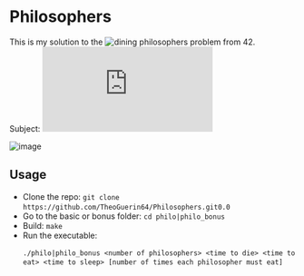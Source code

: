 # Philosophers
This is my solution to the ![dining philosophers problem](https://en.wikipedia.org/wiki/Dining_philosophers_problem) from 42.<br/>
Subject: ![en.subject.pdf](https://github.com/TheoGuerin64/Philosophers/blob/main/en.subject.pdf?raw=true)

![image](https://github.com/TheoGuerin64/Philosophers/assets/57496441/01f1a718-aefd-40f4-ae3d-aeb4dd54e7e9)

## Usage
- Clone the repo: `git clone https://github.com/TheoGuerin64/Philosophers.git0.0`
- Go to the basic or bonus folder: `cd philo|philo_bonus`
- Build: `make`
- Run the executable:
  ```
  ./philo|philo_bonus <number of philosophers> <time to die> <time to eat> <time to sleep> [number of times each philosopher must eat]
  ```
